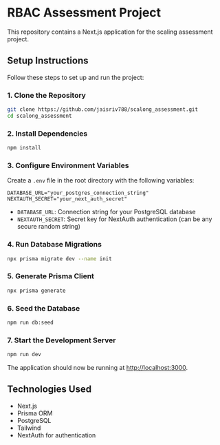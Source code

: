 # RBAC Assessment Project

This repository contains a Next.js application for the scaling assessment project.

## Setup Instructions

Follow these steps to set up and run the project:

### 1. Clone the Repository

```bash
git clone https://github.com/jaisriv788/scalong_assessment.git
cd scalong_assessment
```

### 2. Install Dependencies

```bash
npm install
```

### 3. Configure Environment Variables

Create a `.env` file in the root directory with the following variables:

```
DATABASE_URL="your_postgres_connection_string"
NEXTAUTH_SECRET="your_next_auth_secret"
```

- `DATABASE_URL`: Connection string for your PostgreSQL database
- `NEXTAUTH_SECRET`: Secret key for NextAuth authentication (can be any secure random string)

### 4. Run Database Migrations

```bash
npx prisma migrate dev --name init
```

### 5. Generate Prisma Client

```bash
npx prisma generate
```

### 6. Seed the Database

```bash
npm run db:seed
```

### 7. Start the Development Server

```bash
npm run dev
```

The application should now be running at [http://localhost:3000](http://localhost:3000).

## Technologies Used

- Next.js
- Prisma ORM
- PostgreSQL
- Tailwind
- NextAuth for authentication
